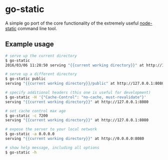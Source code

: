 # go-static

A simple go port of the core functionality of the extremely useful [node-static](https://github.com/cloudhead/node-static) command line tool.

## Example usage

```sh
# serve up the current directory
$ go-static
2016/03/06 11:28:50 serving "{{current working directory}}" at http://127.0.0.1:8080

# serve up a different directory
$ go-static public
serving "{{current working directory}}/public" at http://127.0.0.1:8080

# specify additional headers (this one is useful for development)
$ go-static -H '{"Cache-Control": "no-cache, must-revalidate"}'
serving "{{current working directory}}" at http://127.0.0.1:8080

# set cache control max age
$ go-static -c 7200
serving "{{current working directory}}" at http://127.0.0.1:8080

# expose the server to your local network
$ go-static -a 0.0.0.0
serving "{{current working directory}}" at http://0.0.0.0:8080

# show help message, including all options
$ go-static -h
```
